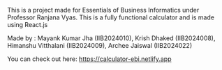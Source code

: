 This is a project made for Essentials of Business Informatics under Professor Ranjana Vyas.
This is a fully functional calculator and is made using React.js

Made by : Mayank Kumar Jha (IIB2024010), 
          Krish Dhaked (IIB2024008), 
          Himanshu Vitthalani (IIB2024009), 
          Archee Jaiswal (IIB2024022)

You can check out here: https://calculator-ebi.netlify.app
